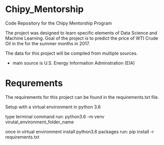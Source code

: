 # Chipy_Mentorship
Code Repository for the Chipy Mentorship Program

The project was designed to learn specific elements of Data Science and Machine Learning.  Goal of the project is
to predict the price of WTI Crude Oil in the for the summer months in 2017. 

The data for this project will be compiled from multiple sources. 
- main source is U.S. Energy Information Adminstration (EIA)

# Requrements
The requirements for this project can be found in the requirements.txt file.  

Setup with a virtual environment in python 3.6

type terminal command
run: python3.6 -m venv virutal_environment_folder_name

once in virtual environment install python3.6 packages
run: pip install -r requirements.txt


